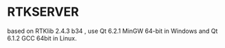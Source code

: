 # RTKSERVER

based on RTKlib 2.4.3 b34 , use Qt 6.2.1 MinGW 64-bit in Windows and Qt 6.1.2 GCC 64bit in Linux.
